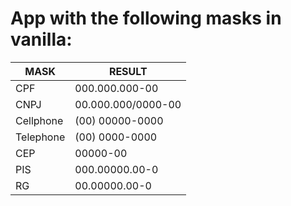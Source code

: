 # App with the following masks in vanilla:

| MASK      | RESULT             |
| --------- | ------------------ |
| CPF       | 000.000.000-00     |
| CNPJ      | 00.000.000/0000-00 |
| Cellphone | (00) 00000-0000    |
| Telephone | (00) 0000-0000     |
| CEP       | 00000-00           |
| PIS       | 000.00000.00-0     |
| RG        | 00.00000.00-0     |

